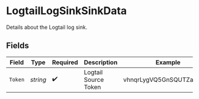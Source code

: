 # LogtailLogSinkSinkData

Details about the Logtail log sink.


## Fields

| Field                    | Type                     | Required                 | Description              | Example                  |
| ------------------------ | ------------------------ | ------------------------ | ------------------------ | ------------------------ |
| `Token`                  | *string*                 | :heavy_check_mark:       | Logtail Source Token     | vhnqrLygVQ5GnSQUTZamKvAq |